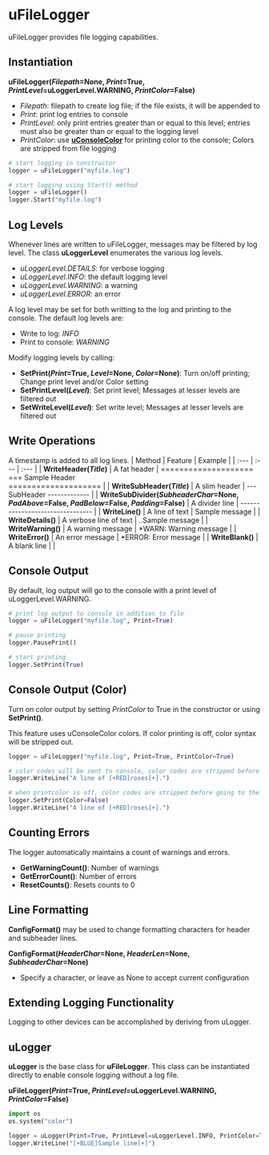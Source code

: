# uFileLogger

uFileLogger provides file logging capabilities.

## Instantiation

**uFileLogger(*Filepath*=None, *Print*=True, *PrintLevel*=uLoggerLevel.WARNING, *PrintColor*=False)**
- *Filepath*: filepath to create log file; if the file exists, it will be appended to
- *Print*: print log entries to console
- *PrintLevel*: only print entries greater than or equal to this level; entries must also be greater than or equal to the logging level
- *PrintColor*: use [**uConsoleColor**](color.md) for printing color to the console; Colors are stripped from file logging

```python
# start logging in constructor
logger = uFileLogger("myfile.log")

# start logging using Start() method
logger = uFileLogger()
logger.Start("myfile.log")
```

## Log Levels

Whenever lines are written to uFileLogger, messages may be filtered by log level.  The class **uLoggerLevel** enumerates the various log levels.
- *uLoggerLevel.DETAILS*: for verbose logging
- *uLoggerLevel.INFO*: the default logging level
- *uLoggerLevel.WARNING*: a warning
- *uLoggerLevel.ERROR*: an error

A log level may be set for both writting to the log and printing to the console.  The default log levels are:
- Write to log: *INFO*
- Print to console: *WARNING*

Modify logging levels by calling:
- **SetPrint(*Print*=True, *Level*=None, *Color*=None)**: Turn on/off printing; Change print level and/or Color setting
- **SetPrintLevel(*Level*)**: Set print level; Messages at lesser levels are filtered out
- **SetWriteLevel(*Level*)**: Set write level; Messages at lesser levels are filtered out

## Write Operations
A timestamp is added to all log lines.
| Method | Feature | Example |
| :--- | :--- | :--- |
| **WriteHeader(*Title*)** | A fat header | ====================<br>=== Sample Header<br>==================== |
| **WriteSubHeader(*Title*)** | A slim header | --- SubHeader ------------- |
| **WriteSubDivider(*SubheaderChar*=None, *PadAbove*=False, *PadBelow*=False, *Padding*=False)** | A divider line | -------------------------------- |
| **WriteLine()** | A line of text | Sample message |
| **WriteDetails()** | A verbose line of text | ..Sample message |
| **WriteWarning()** | A warning message | *WARN: Warning message |
| **WriteError()** | An error message | *ERROR: Error message |
| **WriteBlank()** | A blank line |  |

## Console Output

By default, log output will go to the console with a print level of uLoggerLevel.WARNING.

```python
# print log output to console in addition to file
logger = uFileLogger("myfile.log", Print=True)

# pause printing
logger.PausePrint()

# start printing
logger.SetPrint(True)
```

## Console Output (Color)

Turn on color output by setting *PrintColor* to True in the constructor or using **SetPrint()**.

This feature uses uConsoleColor colors.  If color printing is off, color syntax will be stripped out.

```python
logger = uFileLogger("myfile.log", Print=True, PrintColor=True)

# color codes will be sent to console, color codes are stripped before going to the file log
logger.WriteLine("A line of [+RED]roses[+].")

# when printcolor is off, color codes are stripped before going to the console and log
logger.SetPrint(Color=False)
logger.WriteLine("A line of [+RED]roses[+].")
```

## Counting Errors

The logger automatically maintains a count of warnings and errors.
- **GetWarningCount()**: Number of warnings
- **GetErrorCount()**: Number of errors
- **ResetCounts()**: Resets counts to 0

## Line Formatting

**ConfigFormat()** may be used to change formatting characters for header and subheader lines.

**ConfigFormat(*HeaderChar*=None, *HeaderLen*=None, *SubheaderChar*=None)**
- Specify a character, or leave as None to accept current configuration

## Extending Logging Functionality

Logging to other devices can be accomplished by deriving from uLogger.

## uLogger

**uLogger** is the base class for **uFileLogger**.  This class can be instantiated directly to enable console logging without a log file.

**uFileLogger(*Print*=True, *PrintLevel*=uLoggerLevel.WARNING, *PrintColor*=False)**

```python
import os
os.system("color")

logger = uLogger(Print=True, PrintLevel=uLoggerLevel.INFO, PrintColor=True)
logger.WriteLine("[+BLUE]Sample line[+]")
```